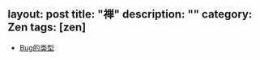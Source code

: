 layout: post
title: "禅"
description: ""
category: Zen
tags: [zen]
--- 

- [Bug的类型](http://www.vaikan.com/types-of-bugs/)



